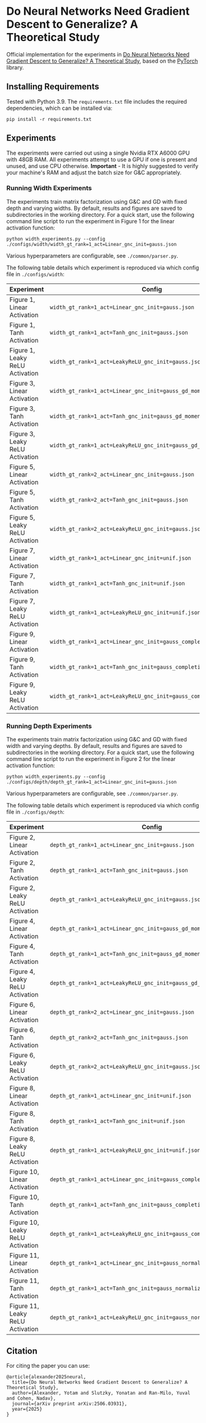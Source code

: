 # Do Neural Networks Need Gradient Descent to Generalize? A Theoretical Study
Official implementation for the experiments in [Do Neural Networks Need Gradient Descent to Generalize? A Theoretical Study](https://arxiv.org/abs/2506.03931), based on the [PyTorch](https://pytorch.org/) library.

## Installing Requirements

Tested with Python 3.9. The ```requirements.txt``` file includes the required dependencies, which can be installed via:

```
pip install -r requirements.txt
```

## Experiments

The experiments were carried out using a single Nvidia RTX A6000 GPU with 48GB RAM. All experiments attempt to use a GPU if one is present and unused, and use CPU otherwise.
**Important** - It is highly suggested to verify your machine's RAM and adjust the batch size for G&C appropriately.

### Running Width Experiments 

The experiments train matrix factorization using G&C and GD with fixed depth and varying widths.
By default, results and figures are saved to subdirectories in the working directory. 
For a quick start, use the following command line script to run the experiment in Figure 1 for the linear activation function:   

```
python width_experiments.py --config ./configs/width/width_gt_rank=1_act=Linear_gnc_init=gauss.json
```

Various hyperparameters are configurable, see ```./common/parser.py```. 

The following table details which experiment is reproduced via which config file in ```./configs/width```:

| Experiment                      | Config                                                                   |
|---------------------------------|--------------------------------------------------------------------------|
| Figure 1, Linear Activation     | ```width_gt_rank=1_act=Linear_gnc_init=gauss.json```                     |
| Figure 1, Tanh Activation       | ```width_gt_rank=1_act=Tanh_gnc_init=gauss.json```                       |
| Figure 1, Leaky ReLU Activation | ```width_gt_rank=1_act=LeakyReLU_gnc_init=gauss.json```                  |
| Figure 3, Linear Activation     | ```width_gt_rank=1_act=Linear_gnc_init=gauss_gd_momentum=0.9.json```     |
| Figure 3, Tanh Activation       | ```width_gt_rank=1_act=Tanh_gnc_init=gauss_gd_momentum=0.9.json```       |
| Figure 3, Leaky ReLU Activation | ```width_gt_rank=1_act=LeakyReLU_gnc_init=gauss_gd_momentum=0.9.json```  |
| Figure 5, Linear Activation     | ```width_gt_rank=2_act=Linear_gnc_init=gauss.json```                     |
| Figure 5, Tanh Activation       | ```width_gt_rank=2_act=Tanh_gnc_init=gauss.json```                       |
| Figure 5, Leaky ReLU Activation | ```width_gt_rank=2_act=LeakyReLU_gnc_init=gauss.json```                  |
| Figure 7, Linear Activation     | ```width_gt_rank=1_act=Linear_gnc_init=unif.json```                      |
| Figure 7, Tanh Activation       | ```width_gt_rank=1_act=Tanh_gnc_init=unif.json```                        |
| Figure 7, Leaky ReLU Activation | ```width_gt_rank=1_act=LeakyReLU_gnc_init=unif.json```                   |
| Figure 9, Linear Activation     | ```width_gt_rank=1_act=Linear_gnc_init=gauss_completion.json```          |
| Figure 9, Tanh Activation       | ```width_gt_rank=1_act=Tanh_gnc_init=gauss_completion.json```            |
| Figure 9, Leaky ReLU Activation | ```width_gt_rank=1_act=LeakyReLU_gnc_init=gauss_completion.json```       |

### Running Depth Experiments 

The experiments train matrix factorization using G&C and GD with fixed width and varying depths.
By default, results and figures are saved to subdirectories in the working directory. 
For a quick start, use the following command line script to run the experiment in Figure 2 for the linear activation function:   

```
python width_experiments.py --config ./configs/depth/depth_gt_rank=1_act=Linear_gnc_init=gauss.json
```

Various hyperparameters are configurable, see ```./common/parser.py```. 

The following table details which experiment is reproduced via which config file in ```./configs/depth```:

| Experiment                       | Config                                                                   |
|----------------------------------|--------------------------------------------------------------------------|
| Figure 2, Linear Activation      | ```depth_gt_rank=1_act=Linear_gnc_init=gauss.json```                     |
| Figure 2, Tanh Activation        | ```depth_gt_rank=1_act=Tanh_gnc_init=gauss.json```                       |
| Figure 2, Leaky ReLU Activation  | ```depth_gt_rank=1_act=LeakyReLU_gnc_init=gauss.json```                  |
| Figure 4, Linear Activation      | ```depth_gt_rank=1_act=Linear_gnc_init=gauss_gd_momentum=0.9.json```     |
| Figure 4, Tanh Activation        | ```depth_gt_rank=1_act=Tanh_gnc_init=gauss_gd_momentum=0.9.json```       |
| Figure 4, Leaky ReLU Activation  | ```depth_gt_rank=1_act=LeakyReLU_gnc_init=gauss_gd_momentum=0.9.json```  |
| Figure 6, Linear Activation      | ```depth_gt_rank=2_act=Linear_gnc_init=gauss.json```                     |
| Figure 6, Tanh Activation        | ```depth_gt_rank=2_act=Tanh_gnc_init=gauss.json```                       |
| Figure 6, Leaky ReLU Activation  | ```depth_gt_rank=2_act=LeakyReLU_gnc_init=gauss.json```                  |
| Figure 8, Linear Activation      | ```depth_gt_rank=1_act=Linear_gnc_init=unif.json```                      |
| Figure 8, Tanh Activation        | ```depth_gt_rank=1_act=Tanh_gnc_init=unif.json```                        |
| Figure 8, Leaky ReLU Activation  | ```depth_gt_rank=1_act=LeakyReLU_gnc_init=unif.json```                   |
| Figure 10, Linear Activation     | ```depth_gt_rank=1_act=Linear_gnc_init=gauss_completion.json```          |
| Figure 10, Tanh Activation       | ```depth_gt_rank=1_act=Tanh_gnc_init=gauss_completion.json```            |
| Figure 10, Leaky ReLU Activation | ```depth_gt_rank=1_act=LeakyReLU_gnc_init=gauss_completion.json```       |
| Figure 11, Linear Activation     | ```depth_gt_rank=1_act=Linear_gnc_init=gauss_normalize=False.json```     |
| Figure 11, Tanh Activation       | ```depth_gt_rank=1_act=Tanh_gnc_init=gauss_normalize=False.json```       |
| Figure 11, Leaky ReLU Activation | ```depth_gt_rank=1_act=LeakyReLU_gnc_init=gauss_normalize=False.json```  |



## Citation

For citing the paper you can use:

```
@article{alexander2025neural,
  title={Do Neural Networks Need Gradient Descent to Generalize? A Theoretical Study},
  author={Alexander, Yotam and Slutzky, Yonatan and Ran-Milo, Yuval and Cohen, Nadav},
  journal={arXiv preprint arXiv:2506.03931},
  year={2025}
}
```
